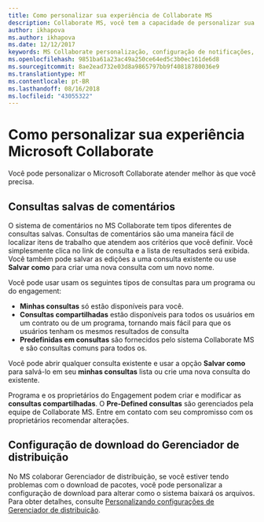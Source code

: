 ```yaml
---
title: Como personalizar sua experiência de Collaborate MS
description: Collaborate MS, você tem a capacidade de personalizar sua experiência com a configuração de seu painel, determinar como você gostaria de receber notificações e criar suas próprias consultas.
author: ikhapova
ms.author: ikhapova
ms.date: 12/12/2017
keywords: MS Collaborate personalização, configuração de notificações, personalização de painel
ms.openlocfilehash: 9851ba61a23ac49a250ce64ed5c3b0ec161de6d8
ms.sourcegitcommit: 8ae2ead732e03d8a9865797bb9f40818780036e9
ms.translationtype: MT
ms.contentlocale: pt-BR
ms.lasthandoff: 08/16/2018
ms.locfileid: "43055322"
---
```

# <a name="how-to-customize-your-microsoft-collaborate-experience"></a>Como personalizar sua experiência Microsoft Collaborate

Você pode personalizar o Microsoft Collaborate atender melhor às que você precisa.

## <a name="saved-feedback-queries"></a>Consultas salvas de comentários

O sistema de comentários no MS Collaborate tem tipos diferentes de consultas salvas.  Consultas de comentários são uma maneira fácil de localizar itens de trabalho que atendem aos critérios que você definir.  Você simplesmente clica no link de consulta e a lista de resultados será exibida.  Você também pode salvar as edições a uma consulta existente ou use **Salvar como** para criar uma nova consulta com um novo nome.

Você pode usar usam os seguintes tipos de consultas para um programa ou do engagement:
- **Minhas consultas** só estão disponíveis para você.  
- **Consultas compartilhadas** estão disponíveis para todos os usuários em um contrato ou de um programa, tornando mais fácil para que os usuários tenham os mesmos resultados de consulta
- **Predefinidas em consultas** são fornecidos pelo sistema Collaborate MS e são consultas comuns para todos os. 

Você pode abrir qualquer consulta existente e usar a opção **Salvar como** para salvá-lo em seu **minhas consultas** lista ou crie uma nova consulta do existente.

Programa e os proprietários do Engagement podem criar e modificar as **consultas compartilhadas**.  O **Pre-Defined consultas** são gerenciados pela equipe de Collaborate MS.  Entre em contato com seu compromisso com os proprietários recomendar alterações.  

## <a name="distribution-manager-download-configuration"></a>Configuração de download do Gerenciador de distribuição

No MS colaborar Gerenciador de distribuição, se você estiver tendo problemas com o download de pacotes, você pode personalizar a configuração de download para alterar como o sistema baixará os arquivos.  Para obter detalhes, consulte [Personalizando configurações de Gerenciador de distribuição](package-downloads.md#customizing-distribution-manager-settings).
